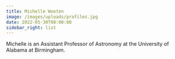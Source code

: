 ```yaml
---
title: Michelle Wooten
image: /images/uploads/profiles.jpg
date: 2022-05-30T00:00:00
sidebar_right: list
---
```

Michelle is an Assistant Professor of Astronomy at the University of Alabama at Birmingham.

<!-- more -->
